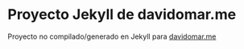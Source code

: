 # Proyecto Jekyll de davidomar.me

Proyecto no compilado/generado en Jekyll para [davidomar.me](https://davidomar.me)

